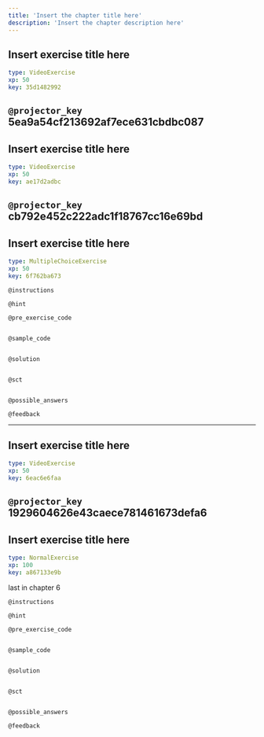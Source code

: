 ```yaml
---
title: 'Insert the chapter title here'
description: 'Insert the chapter description here'
---
```


## Insert exercise title here

```yaml
type: VideoExercise 
xp: 50 
key: 35d1482992   
```

`@projector_key`
5ea9a54cf213692af7ece631cbdbc087
---

## Insert exercise title here

```yaml
type: VideoExercise 
xp: 50 
key: ae17d2adbc   
```

`@projector_key`
cb792e452c222adc1f18767cc16e69bd
---

## Insert exercise title here

```yaml
type: MultipleChoiceExercise 
xp: 50 
key: 6f762ba673   
```





`@instructions`


`@hint`


`@pre_exercise_code`

```{python}

```


`@sample_code`

```{python}

```


`@solution`

```{python}

```


`@sct`

```{python}

```


`@possible_answers`


`@feedback`


---

## Insert exercise title here

```yaml
type: VideoExercise 
xp: 50 
key: 6eac6e6faa   
```

`@projector_key`
1929604626e43caece781461673defa6
---

## Insert exercise title here

```yaml
type: NormalExercise 
xp: 100 
key: a867133e9b   
```


last in chapter 6


`@instructions`


`@hint`


`@pre_exercise_code`

```{python}

```


`@sample_code`

```{python}

```


`@solution`

```{python}

```


`@sct`

```{python}

```


`@possible_answers`


`@feedback`

